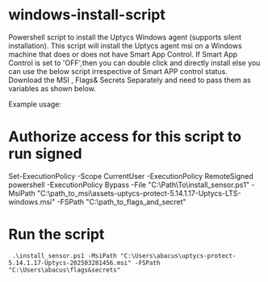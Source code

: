 # windows-install-script
Powershell script to install the Uptycs Windows agent (supports silent installation). 
This script will install the Uptycs agent msi on a Windows machine that does or does not have Smart App Control. 
If Smart App Control is set to 'OFF',then you can double click and directly install else you can use the below script irrespective of Smart APP control status. 
Download the MSI , Flags& Secrets Separately and need to pass them as variables as shown below.

Example usage:  
# Authorize access for this script to run signed 
Set-ExecutionPolicy -Scope CurrentUser -ExecutionPolicy RemoteSigned  
powershell -ExecutionPolicy Bypass -File "C:\Path\To\install_sensor.ps1" -MsiPath "C:\path_to_msi\assets-uptycs-protect-5.14.1.17-Uptycs-LTS-windows.msi" -FSPath "C:\path_to_flags_and_secret"
# Run the script
` .\install_sensor.ps1 -MsiPath "C:\Users\abacus\uptycs-protect-5.14.1.17-Uptycs-202503281456.msi" -FSPath "C:\Users\abacus\flags&secrets"`


